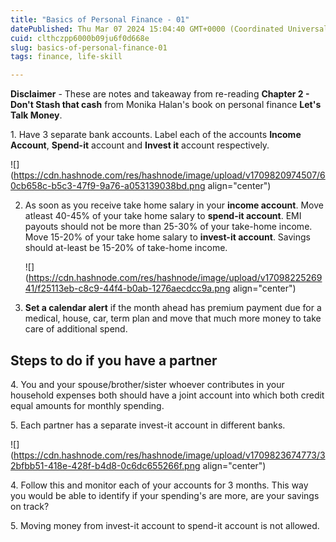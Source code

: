 ```yaml
---
title: "Basics of Personal Finance - 01"
datePublished: Thu Mar 07 2024 15:04:40 GMT+0000 (Coordinated Universal Time)
cuid: clthczpp6000b09ju6f0d668e
slug: basics-of-personal-finance-01
tags: finance, life-skill

---
```


**Disclaimer** - These are notes and takeaway from re-reading **Chapter 2 - Don't Stash that cash** from Monika Halan's book on personal finance **Let's Talk Money**.

1\. Have 3 separate bank accounts. Label each of the accounts **Income Account**, **Spend-it** account and **Invest it** account respectively.

![](https://cdn.hashnode.com/res/hashnode/image/upload/v1709820974507/60cb658c-b5c3-47f9-9a76-a053139038bd.png align="center")

2. As soon as you receive take home salary in your **income account**. Move atleast 40-45% of your take home salary to **spend-it account**. EMI payouts should not be more than 25-30% of your take-home income. Move 15-20% of your take home salary to **invest-it account**. Savings should at-least be 15-20% of take-home income.
    
    ![](https://cdn.hashnode.com/res/hashnode/image/upload/v1709822526941/f25113eb-c8c9-44f4-b0ab-1276aecdcc9a.png align="center")
    
3. **Set a calendar alert** if the month ahead has premium payment due for a medical, house, car, term plan and move that much more money to take care of additional spend.
    

## Steps to do if you have a partner

4\. You and your spouse/brother/sister whoever contributes in your household expenses both should have a joint account into which both credit equal amounts for monthly spending.

5\. Each partner has a separate invest-it account in different banks.

![](https://cdn.hashnode.com/res/hashnode/image/upload/v1709823674773/32bfbb51-418e-428f-b4d8-0c6dc655266f.png align="center")

4\. Follow this and monitor each of your accounts for 3 months. This way you would be able to identify if your spending's are more, are your savings on track?

5\. Moving money from invest-it account to spend-it account is not allowed.